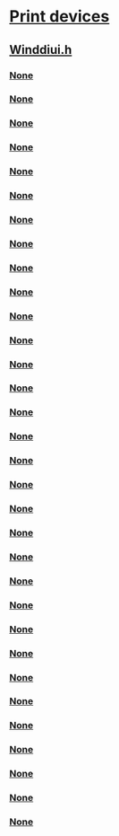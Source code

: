 # [Print devices](../_print/index.md)
## [Winddiui.h](index.md)
### [None](../winddiui/nf-winddiui-devqueryprintex.md)
### [None](../winddiui/nf-winddiui-drvconvertdevmode.md)
### [None](../winddiui/nf-winddiui-drvdevicecapabilities.md)
### [None](../winddiui/nf-winddiui-drvdevicepropertysheets.md)
### [None](../winddiui/nf-winddiui-drvdocumentevent.md)
### [None](../winddiui/nf-winddiui-drvdocumentpropertysheets.md)
### [None](../winddiui/nf-winddiui-drvdriverevent.md)
### [None](../winddiui/nf-winddiui-drvprinterevent.md)
### [None](../winddiui/nf-winddiui-drvquerycolorprofile.md)
### [None](../winddiui/nf-winddiui-drvqueryjobattributes.md)
### [None](../winddiui/nf-winddiui-drvsplabort.md)
### [None](../winddiui/nf-winddiui-drvsplclose.md)
### [None](../winddiui/nf-winddiui-drvspldevicecaps.md)
### [None](../winddiui/nf-winddiui-drvsplenddoc.md)
### [None](../winddiui/nf-winddiui-drvsplendpage.md)
### [None](../winddiui/nf-winddiui-drvsplstartdoc.md)
### [None](../winddiui/nf-winddiui-drvsplstartpage.md)
### [None](../winddiui/nf-winddiui-drvsplwriteprinter.md)
### [None](../winddiui/nf-winddiui-drvupgradeprinter.md)
### [None](../winddiui/ns-winddiui-_attribute_info_1.md)
### [None](../winddiui/ns-winddiui-_attribute_info_2.md)
### [None](../winddiui/ns-winddiui-_attribute_info_3.md)
### [None](../winddiui/ns-winddiui-_attribute_info_4.md)
### [None](../winddiui/ns-winddiui-_devicepropertyheader.md)
### [None](../winddiui/ns-winddiui-_devqueryprint_info.md)
### [None](../winddiui/ns-winddiui-_docevent_createdcpre.md)
### [None](../winddiui/ns-winddiui-_docevent_escape.md)
### [None](../winddiui/ns-winddiui-_docevent_filter.md)
### [None](../winddiui/ns-winddiui-_documentpropertyheader.md)
### [None](../winddiui/ns-winddiui-_driver_upgrade_info_1.md)
### [None](../winddiui/ns-winddiui-_driver_upgrade_info_2.md)
### [None](../winddiui/ns-winddiui-_printer_event_attributes_info.md)
